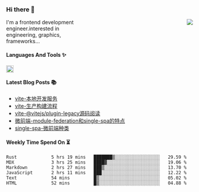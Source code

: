 <!--
**zhaohuanyuu/zhaohuanyuu** is a ✨ _special_ ✨ repository because its `README.md` (this file) appears on your GitHub profile.
-->

### Hi there 👋

<picture>
  <source media="(prefers-color-scheme: dark)" srcset="https://github-readme-stats.vercel.app/api?username=zhaohuanyuu&count_private=true&show_icons=true&theme=city_lights&hide_title=true">
  <img align="right" src="https://github-readme-stats.vercel.app/api?username=zhaohuanyuu&count_private=true&show_icons=true&hide_title=true">
</picture>

<p align="left" style="width:40%">I'm a frontend development engineer.interested in engineering, graphics, frameworks...</p>

#### Languages And Tools ✨

<img align="left" height="20" src="https://skillicons.dev/icons?i=js,ts,nodejs,rust,react,vue,svelte,gatsby,graphql,nestjs" />

</br>

#### Latest Blog Posts 📚
<!-- BLOG-POST-LIST:START -->
- [vite-本地开发服务](https://auu.zone/post/vite-server)
- [vite-生产构建流程](https://auu.zone/post/vite-build)
- [vite-@vitejs/plugin-legacy源码阅读](https://auu.zone/post/vite-legacy)
- [微前端-module-federation和single-spa的特点](https://auu.zone/post/micro-fe)
- [single-spa-微前端种类](https://auu.zone/post/single-spa-note)
<!-- BLOG-POST-LIST:END -->

#### Weekly Time Spend On ⏳
<!--START_SECTION:waka-->

```text
Rust             5 hrs 19 mins   ███████▒░░░░░░░░░░░░░░░░░   29.59 %
MDX              3 hrs 25 mins   ████▓░░░░░░░░░░░░░░░░░░░░   19.06 %
Markdown         2 hrs 27 mins   ███▒░░░░░░░░░░░░░░░░░░░░░   13.70 %
JavaScript       2 hrs 11 mins   ███░░░░░░░░░░░░░░░░░░░░░░   12.22 %
Text             54 mins         █▒░░░░░░░░░░░░░░░░░░░░░░░   05.02 %
HTML             52 mins         █▒░░░░░░░░░░░░░░░░░░░░░░░   04.88 %
```

<!--END_SECTION:waka-->
